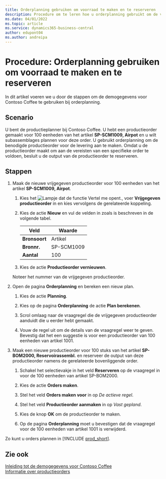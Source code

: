 ```yaml
---
title: Orderplanning gebruiken om voorraad te maken en te reserveren
description: Procedure om te leren hoe u orderplanning gebruikt om de vereiste productieorder voor de levering in Business Central te creëren.
ms.date: 04/01/2022
ms.topic: article
ms.service: dynamics365-business-central
author: edupont04
ms.author: andreipa
---
```


# <a name="walkthrough-use-order-planning-to-create-and-reserve-supply" />Procedure: Orderplanning gebruiken om voorraad te maken en te reserveren

In dit artikel voeren we u door de stappen om de demogegevens voor Contoso Coffee te gebruiken bij orderplanning.

## <a name="scenario" />Scenario

U bent de productieplanner bij Contoso Coffee. U hebt een productieorder gemaakt voor 100 eenheden van het artikel **SP-SCM1009, Airpot** en u wilt subassemblages plannen voor deze order. U gebruikt orderplanning om de benodigde productieorder voor de levering aan te maken. Omdat u de productieorder maakt om aan de vereisten van een specifieke order te voldoen, besluit u de output van de productieorder te reserveren.  

## <a name="steps" />Stappen

1. Maak de nieuwe vrijgegeven productieorder voor 100 eenheden van het artikel **SP-SCM1009, Airpot**.

    1. Kies het ![Lampje dat de functie Vertel me opent.](../../media/ui-search/search_small.png "Vertel me wat u wilt doen"), voer **Vrijgegeven productieorder** in en kies vervolgens de gerelateerde koppeling.  

    2. Kies de actie **Nieuw** en vul de velden in zoals is beschreven in de volgende tabel.  

        |Veld  |Waarde  |
        |---------|---------|
        |**Bronsoort** |Artikel|
        |**Bronnr.** |SP-SCM1009|
        |**Aantal** |100|
    3. Kies de actie **Productieorder vernieuwen**.  

    Noteer het nummer van de vrijgegeven productieorder.

2. Open de pagina **Orderplanning** en bereken een nieuw plan.

    1. Kies de actie **Planning**.  

    2. Kies op de pagina **Orderplanning** de actie **Plan berekenen**.  

    3. Scrol omlaag naar de vraagregel die de vrijgegeven productieorder aanduidt die u eerder hebt gemaakt.  

    4. Vouw de regel uit om de details van de vraagregel weer te geven. Bevestig dat het een suggestie is voor een productieorder van 100 eenheden van artikel 1001.  

3. Maak een nieuwe productieorder voor 100 stuks van het artikel **SP-BOM2000, Reservoirassembl.** en reserveer de output van deze productieorder namens de gerelateerde bovenliggende order.  

    1. Schakel het selectievakje in het veld **Reserveren** op de vraagregel in voor de 100 eenheden van artikel SP-BOM2000.

    2. Kies de actie **Orders maken**.  

    3. Stel het veld **Orders maken voor** in op *De actieve regel*.  

    4. Stel het veld **Productieorder aanmaken** in op *Vast gepland*.

    5. Kies de knop **OK** om de productieorder te maken.

    6. Op de pagina **Orderplanning** moet u bevestigen dat de vraagregel voor de 100 eenheden van artikel 1001 is verwijderd.

Zo kunt u orders plannen in [!INCLUDE [prod_short](../../includes/prod_short.md)].  

## <a name="see-also" />Zie ook

[Inleiding tot de demogegevens voor Contoso Coffee](../contoso-coffee-intro.md)  
[Informatie over productieorders](../../production-about-production-orders.md)  
